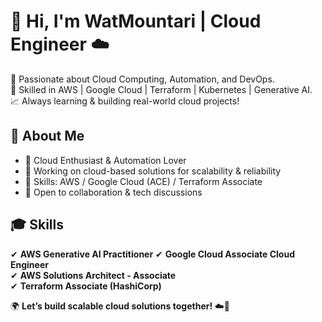# 👋 Hi, I'm WatMountari | Cloud Engineer ☁️  

🚀 Passionate about Cloud Computing, Automation, and DevOps.  
🔧 Skilled in AWS | Google Cloud | Terraform | Kubernetes | Generative AI.  
📈 Always learning & building real-world cloud projects!  

## 🌟 About Me  
- 🔹 Cloud Enthusiast & Automation Lover  
- 🔹 Working on cloud-based solutions for scalability & reliability  
- 🔹 Skills: AWS / Google Cloud (ACE) / Terraform Associate  
- 🔹 Open to collaboration & tech discussions  


## 🎓 Skills 
✔ **AWS Generative AI Practitioner** 
✔ **Google Cloud Associate Cloud Engineer**  
✔ **AWS Solutions Architect - Associate**  
✔ **Terraform Associate (HashiCorp)**  

🌍 **Let’s build scalable cloud solutions together!** ☁️🚀  
